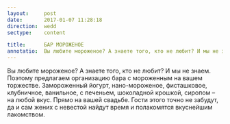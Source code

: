 ```yaml
---
layout:     post
date:       2017-01-07 11:28:18
direction:  wedd
sectype:    content

title:      БАР МОРОЖЕНОЕ             
annotatio:  Вы любите мороженое? А знаете того, кто не любит? И мы не знаем. Поэтому предлагаем организацию бара с мороженным на вашем торжестве. Замороженный йогурт, нано-мороженое, фисташковое, клубничное, ванильное, с печеньем, шоколадной крошкой, сиропом – на любой вкус. Прямо на вашей свадьбе. Гости этого точно не забудут, да и сам жених с невестой найдут время и полакомятся вкуснейшим лакомством. 
---
```


Вы любите мороженое? А знаете того, кто не любит? И мы не знаем. Поэтому предлагаем организацию бара с мороженным на вашем торжестве. Замороженный йогурт, нано-мороженое, фисташковое, клубничное, ванильное, с печеньем, шоколадной крошкой, сиропом – на любой вкус. Прямо на вашей свадьбе. Гости этого точно не забудут, да и сам жених с невестой найдут время и полакомятся вкуснейшим лакомством.